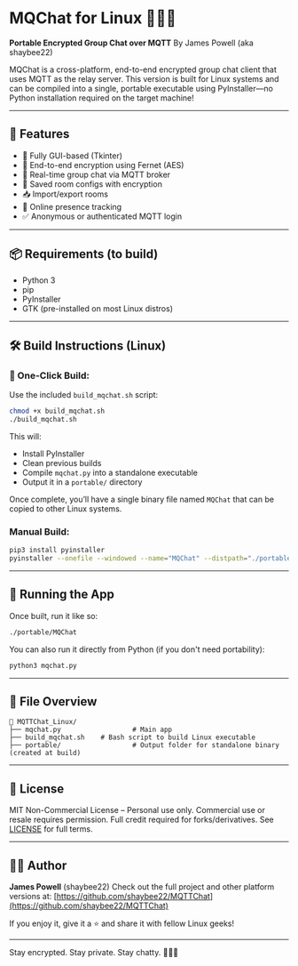 # MQChat for Linux 🐧💬🔐

**Portable Encrypted Group Chat over MQTT**
By James Powell (aka shaybee22)

MQChat is a cross-platform, end-to-end encrypted group chat client that uses MQTT as the relay server. This version is built for Linux systems and can be compiled into a single, portable executable using PyInstaller—no Python installation required on the target machine!

---

## 🚀 Features

* 🧠 Fully GUI-based (Tkinter)
* 🔐 End-to-end encryption using Fernet (AES)
* 🧵 Real-time group chat via MQTT broker
* 💾 Saved room configs with encryption
* 📥 Import/export rooms
* 👥 Online presence tracking
* ✅ Anonymous or authenticated MQTT login

---

## 📦 Requirements (to build)

* Python 3
* pip
* PyInstaller
* GTK (pre-installed on most Linux distros)

---

## 🛠 Build Instructions (Linux)

### 🔧 One-Click Build:

Use the included `build_mqchat.sh` script:

```bash
chmod +x build_mqchat.sh
./build_mqchat.sh
```

This will:

* Install PyInstaller
* Clean previous builds
* Compile `mqchat.py` into a standalone executable
* Output it in a `portable/` directory

Once complete, you’ll have a single binary file named `MQChat` that can be copied to other Linux systems.

### Manual Build:

```bash
pip3 install pyinstaller
pyinstaller --onefile --windowed --name="MQChat" --distpath="./portable" mqchat.py
```

---

## 🧪 Running the App

Once built, run it like so:

```bash
./portable/MQChat
```

You can also run it directly from Python (if you don't need portability):

```bash
python3 mqchat.py
```

---

## 📁 File Overview

```
📁 MQTTChat_Linux/
├── mqchat.py                  # Main app
├── build_mqchat.sh    # Bash script to build Linux executable
├── portable/                  # Output folder for standalone binary (created at build)
```

---

## 📝 License

MIT Non-Commercial License – Personal use only. Commercial use or resale requires permission. Full credit required for forks/derivatives. See [LICENSE](../LICENSE) for full terms.

---

## 🙋‍♂️ Author

**James Powell** (shaybee22)
Check out the full project and other platform versions at:
[https://github.com/shaybee22/MQTTChat](https://github.com/shaybee22/MQTTChat)

If you enjoy it, give it a ⭐ and share it with fellow Linux geeks!

---

Stay encrypted. Stay private. Stay chatty. 🔐💬🐧
